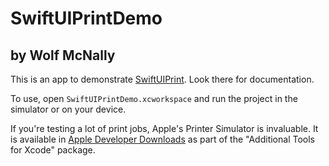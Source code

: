 # SwiftUIPrintDemo

## by Wolf McNally

This is an app to demonstrate [SwiftUIPrint](https://github.com/wolfmcnally/SwiftUIPrint). Look there for documentation.

To use, open `SwiftUIPrintDemo.xcworkspace` and run the project in the simulator or on your device.

If you're testing a lot of print jobs, Apple's Printer Simulator is invaluable. It is available in [Apple Developer Downloads](https://developer.apple.com/download/more/) as part of the "Additional Tools for Xcode" package.
